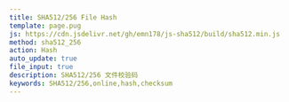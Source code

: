```yaml
---
title: SHA512/256 File Hash
template: page.pug
js: https://cdn.jsdelivr.net/gh/emn178/js-sha512/build/sha512.min.js
method: sha512_256
action: Hash
auto_update: true
file_input: true
description: SHA512/256 文件校验码
keywords: SHA512/256,online,hash,checksum
---
```

